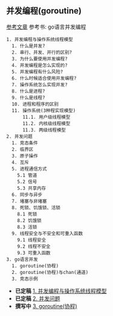## 并发编程(goroutine)

[参考文章](https://mingyangshang.github.io/2016/01/09/%E5%B9%B6%E5%8F%91%E7%BC%96%E7%A8%8B/)
参考书: go语言并发编程

```
1. 并发编程与操作系统线程模型
  1. 什么是并发?
  2. 串行、并发、并行的区别?
  3. 为什么要使用并发编程?
  4. 并发编程是怎么实现的?
  5. 并发编程有什么风险?
  6. 什么时候适合使用并发编程?
  7. 操作系统怎么实现并发?
  8. 什么是进程?
  9. 什么是线程?
  10. 进程和程序的区别
  11. 操作系统(3种程实现模型)
      11.1. 用户级线程模型
      11.2. 内核级线程模型
      11.3. 两级线程模型
2. 并发问题
  1. 竞态条件
  2. 临界区
  3. 原子操作
  4. 互斥
  5. 进程通信方式
    5.1 管道
    5.2 信号
    5.3 共享内存
  6. 同步与异步
  7. 堵塞与非堵塞
  8. 死锁、饥饿锁、活锁
    8.1 死锁
    8.2 饥饿锁
    8.3 活锁
  9. 线程安全与不安全和可重入函数
    9.1 线程安全
    9.2 线程不安全
    9.3 可重入函数
3. go语言并发
  1. goroutine(协程)
  2. goroutine(协程)与chan(通道)
  3. 竞态示例
```
* **已定稿** [1. 并发编程与操作系统线程模型](../../dev/1/conrrence.md)
* **已定稿** [2. 并发问题](../../dev/1/2.md)
* **撰写中** [3. goroutine(协程)](goroutine.md)